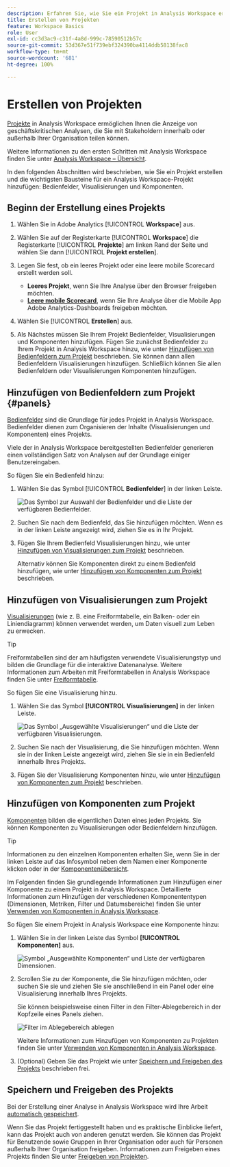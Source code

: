 ```yaml
---
description: Erfahren Sie, wie Sie ein Projekt in Analysis Workspace erstellen
title: Erstellen von Projekten
feature: Workspace Basics
role: User
exl-id: cc3d3ac9-c31f-4a8d-999c-78590512b57c
source-git-commit: 53d367e51f739ebf324390ba4114ddb58138fac8
workflow-type: tm+mt
source-wordcount: '681'
ht-degree: 100%

---
```


# Erstellen von Projekten

[Projekte](/help/analysis-workspace/build-workspace-project/freeform-overview.md) in Analysis Workspace ermöglichen Ihnen die Anzeige von geschäftskritischen Analysen, die Sie mit Stakeholdern innerhalb oder außerhalb Ihrer Organisation teilen können.

Weitere Informationen zu den ersten Schritten mit Analysis Workspace finden Sie unter [Analysis Workspace – Übersicht](/help/analysis-workspace/home.md).

In den folgenden Abschnitten wird beschrieben, wie Sie ein Projekt erstellen und die wichtigsten Bausteine für ein Analysis Workspace-Projekt hinzufügen: Bedienfelder, Visualisierungen und Komponenten.

## Beginn der Erstellung eines Projekts

1. Wählen Sie in Adobe Analytics [!UICONTROL **Workspace**] aus.

1. Wählen Sie auf der Registerkarte [!UICONTROL **Workspace**] die Registerkarte [!UICONTROL **Projekte**] am linken Rand der Seite und wählen Sie dann [!UICONTROL **Projekt erstellen**].

1. Legen Sie fest, ob ein leeres Projekt oder eine leere mobile Scorecard erstellt werden soll.

   * **Leeres Projekt**, wenn Sie Ihre Analyse über den Browser freigeben möchten.
   * [**Leere mobile Scorecard**](/help/mobile-app/curator.md), wenn Sie Ihre Analyse über die Mobile App Adobe Analytics-Dashboards freigeben möchten.

1. Wählen Sie [!UICONTROL **Erstellen**] aus.

1. Als Nächstes müssen Sie Ihrem Projekt Bedienfelder, Visualisierungen und Komponenten hinzufügen. Fügen Sie zunächst Bedienfelder zu Ihrem Projekt in Analysis Workspace hinzu, wie unter [Hinzufügen von Bedienfeldern zum Projekt](#add-panels-to-the-project) beschrieben. Sie können dann allen Bedienfeldern Visualisierungen hinzufügen. Schließlich können Sie allen Bedienfeldern oder Visualisierungen Komponenten hinzufügen.

## Hinzufügen von Bedienfeldern zum Projekt {#panels}

[Bedienfelder](/help/analysis-workspace/c-panels/panels.md) sind die Grundlage für jedes Projekt in Analysis Workspace. Bedienfelder dienen zum Organisieren der Inhalte (Visualisierungen und Komponenten) eines Projekts.

Viele der in Analysis Workspace bereitgestellten Bedienfelder generieren einen vollständigen Satz von Analysen auf der Grundlage einiger Benutzereingaben.

So fügen Sie ein Bedienfeld hinzu:

1. Wählen Sie das Symbol [!UICONTROL **Bedienfelder**] in der linken Leiste.

   ![Das Symbol zur Auswahl der Bedienfelder und die Liste der verfügbaren Bedienfelder.](assets/build-panels.png)

1. Suchen Sie nach dem Bedienfeld, das Sie hinzufügen möchten. Wenn es in der linken Leiste angezeigt wird, ziehen Sie es in Ihr Projekt.

1. Fügen Sie Ihrem Bedienfeld Visualisierungen hinzu, wie unter [Hinzufügen von Visualisierungen zum Projekt](#add-visualizations-to-the-project) beschrieben.

   Alternativ können Sie Komponenten direkt zu einem Bedienfeld hinzufügen, wie unter [Hinzufügen von Komponenten zum Projekt](#add-components-to-the-project) beschrieben.

## Hinzufügen von Visualisierungen zum Projekt

[Visualisierungen](/help/analysis-workspace/visualizations/freeform-analysis-visualizations.md) (wie z. B. eine Freiformtabelle, ein Balken- oder ein Liniendiagramm) können verwendet werden, um Daten visuell zum Leben zu erwecken.

>[!TIP]
>
>Freiformtabellen sind der am häufigsten verwendete Visualisierungstyp und bilden die Grundlage für die interaktive Datenanalyse. Weitere Informationen zum Arbeiten mit Freiformtabellen in Analysis Workspace finden Sie unter [Freiformtabelle](/help/analysis-workspace/visualizations/freeform-table/freeform-table.md).

So fügen Sie eine Visualisierung hinzu.

1. Wählen Sie das Symbol **[!UICONTROL Visualisierungen]** in der linken Leiste.

   ![Das Symbol „Ausgewählte Visualisierungen“ und die Liste der verfügbaren Visualisierungen.](assets/build-visualizations.png)

1. Suchen Sie nach der Visualisierung, die Sie hinzufügen möchten. Wenn sie in der linken Leiste angezeigt wird, ziehen Sie sie in ein Bedienfeld innerhalb Ihres Projekts.

1. Fügen Sie der Visualisierung Komponenten hinzu, wie unter [Hinzufügen von Komponenten zum Projekt](#add-components-to-the-project) beschrieben.

## Hinzufügen von Komponenten zum Projekt

[Komponenten](/help/components/overview.md) bilden die eigentlichen Daten eines jeden Projekts. Sie können Komponenten zu Visualisierungen oder Bedienfeldern hinzufügen.

>[!TIP]
>
>Informationen zu den einzelnen Komponenten erhalten Sie, wenn Sie in der linken Leiste auf das Infosymbol neben dem Namen einer Komponente klicken oder in der [Komponentenübersicht](/help/components/overview.md).

Im Folgenden finden Sie grundlegende Informationen zum Hinzufügen einer Komponente zu einem Projekt in Analysis Workspace. Detaillierte Informationen zum Hinzufügen der verschiedenen Komponententypen (Dimensionen, Metriken, Filter und Datumsbereiche) finden Sie unter [Verwenden von Komponenten in Analysis Workspace](/help/components/use-components-in-workspace.md).

So fügen Sie einem Projekt in Analysis Workspace eine Komponente hinzu:

1. Wählen Sie in der linken Leiste das Symbol **[!UICONTROL Komponenten]** aus.

   ![Symbol „Ausgewählte Komponenten“ und Liste der verfügbaren Dimensionen.](assets/build-components.png)

1. Scrollen Sie zu der Komponente, die Sie hinzufügen möchten, oder suchen Sie sie und ziehen Sie sie anschließend in ein Panel oder eine Visualisierung innerhalb Ihres Projekts.

   Sie können beispielsweise einen Filter in den Filter-Ablegebereich in der Kopfzeile eines Panels ziehen.

   ![Filter im Ablegebereich ablegen](assets/filter-dropzone.png)

   Weitere Informationen zum Hinzufügen von Komponenten zu Projekten finden Sie unter [Verwenden von Komponenten in Analysis Workspace](/help/components/use-components-in-workspace.md).

1. (Optional) Geben Sie das Projekt wie unter [Speichern und Freigeben des Projekts](#save-and-share-the-project) beschrieben frei.

## Speichern und Freigeben des Projekts

Bei der Erstellung einer Analyse in Analysis Workspace wird Ihre Arbeit [automatisch gespeichert](/help/analysis-workspace/build-workspace-project/save-projects.md).

Wenn Sie das Projekt fertiggestellt haben und es praktische Einblicke liefert, kann das Projekt auch von anderen genutzt werden. Sie können das Projekt für Benutzende sowie Gruppen in Ihrer Organisation oder auch für Personen außerhalb Ihrer Organisation freigeben. Informationen zum Freigeben eines Projekts finden Sie unter [Freigeben von Projekten](/help/analysis-workspace/curate-share/share-projects.md).
